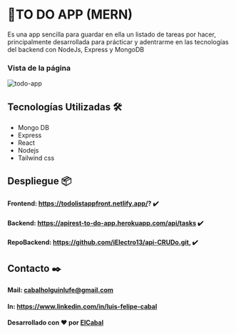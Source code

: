 # :date:TO DO APP (MERN)

Es una app sencilla para guardar en ella un listado de tareas por hacer, principalmente desarrollada para prácticar y adentrarme en las tecnologías del backend con NodeJs, Express y MongoDB


### Vista de la página 

![todo-app](https://user-images.githubusercontent.com/91229815/162042090-2b8c7de5-1dce-4fd9-9ec1-dacf3fe552f1.png)


## Tecnologías Utilizadas 🛠️
* Mongo DB
* Express
* React
* Nodejs
* Tailwind css
## Despliegue 📦

####  Frontend: https://todolistappfront.netlify.app/? ✔️
####  Backend: https://apirest-to-do-app.herokuapp.com/api/tasks ✔️
####  RepoBackend: https://github.com/iElectro13/api-CRUDo.git, ✔️

## Contacto ✒️

#### Mail: cabalholguinlufe@gmail.com 
#### In: https://www.linkedin.com/in/luis-felipe-cabal


#### Desarrollado con ❤️ por [ElCabal](https://github.com/ElCabal)

